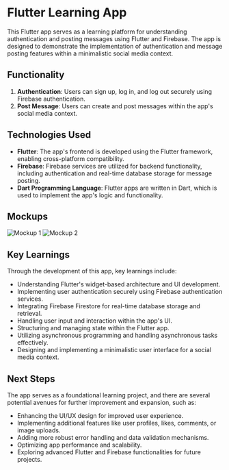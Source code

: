 # Flutter Learning App

This Flutter app serves as a learning platform for understanding authentication and posting messages using Flutter and Firebase. The app is designed to demonstrate the implementation of authentication and message posting features within a minimalistic social media context.

## Functionality

1. **Authentication**: Users can sign up, log in, and log out securely using Firebase authentication.
2. **Post Message**: Users can create and post messages within the app's social media context.

## Technologies Used

- **Flutter**: The app's frontend is developed using the Flutter framework, enabling cross-platform compatibility.
- **Firebase**: Firebase services are utilized for backend functionality, including authentication and real-time database storage for message posting.
- **Dart Programming Language**: Flutter apps are written in Dart, which is used to implement the app's logic and functionality.

## Mockups

![Mockup 1](/assets/1.svg)
![Mockup 2](/assets/2.svg)

## Key Learnings

Through the development of this app, key learnings include:

- Understanding Flutter's widget-based architecture and UI development.
- Implementing user authentication securely using Firebase authentication services.
- Integrating Firebase Firestore for real-time database storage and retrieval.
- Handling user input and interaction within the app's UI.
- Structuring and managing state within the Flutter app.
- Utilizing asynchronous programming and handling asynchronous tasks effectively.
- Designing and implementing a minimalistic user interface for a social media context.

## Next Steps

The app serves as a foundational learning project, and there are several potential avenues for further improvement and expansion, such as:

- Enhancing the UI/UX design for improved user experience.
- Implementing additional features like user profiles, likes, comments, or image uploads.
- Adding more robust error handling and data validation mechanisms.
- Optimizing app performance and scalability.
- Exploring advanced Flutter and Firebase functionalities for future projects.
